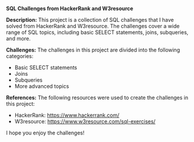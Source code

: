 **SQL Challenges from HackerRank and W3resource**

**Description:** 
This project is a collection of SQL challenges that I have solved from HackerRank and W3resource. The challenges cover a wide range of SQL topics, including basic SELECT statements, joins, subqueries, and more.

**Challenges:** 
The challenges in this project are divided into the following categories:

-   Basic SELECT statements
-   Joins
-   Subqueries
-   More advanced topics

**References:**
The following resources were used to create the challenges in this project:

 - HackerRank: https://www.hackerrank.com/
 - W3resource: https://www.w3resource.com/sql-exercises/

I hope you enjoy the challenges!
